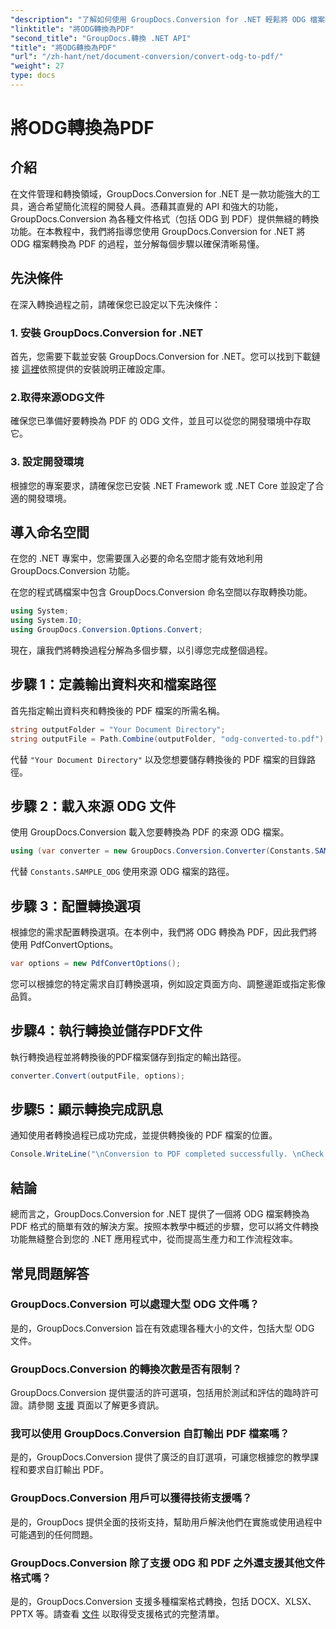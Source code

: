 ```yaml
---
"description": "了解如何使用 GroupDocs.Conversion for .NET 輕鬆將 ODG 檔案轉換為 PDF。增強您的文件管理能力。"
"linktitle": "將ODG轉換為PDF"
"second_title": "GroupDocs.轉換 .NET API"
"title": "將ODG轉換為PDF"
"url": "/zh-hant/net/document-conversion/convert-odg-to-pdf/"
"weight": 27
type: docs
---
```

# 將ODG轉換為PDF

## 介紹
在文件管理和轉換領域，GroupDocs.Conversion for .NET 是一款功能強大的工具，適合希望簡化流程的開發人員。憑藉其直覺的 API 和強大的功能，GroupDocs.Conversion 為各種文件格式（包括 ODG 到 PDF）提供無縫的轉換功能。在本教程中，我們將指導您使用 GroupDocs.Conversion for .NET 將 ODG 檔案轉換為 PDF 的過程，並分解每個步驟以確保清晰易懂。
## 先決條件
在深入轉換過程之前，請確保您已設定以下先決條件：
### 1. 安裝 GroupDocs.Conversion for .NET
首先，您需要下載並安裝 GroupDocs.Conversion for .NET。您可以找到下載鏈接 [這裡](https://releases.groupdocs.com/conversion/net/)依照提供的安裝說明正確設定庫。
### 2.取得來源ODG文件
確保您已準備好要轉換為 PDF 的 ODG 文件，並且可以從您的開發環境中存取它。
### 3. 設定開發環境
根據您的專案要求，請確保您已安裝 .NET Framework 或 .NET Core 並設定了合適的開發環境。

## 導入命名空間
在您的 .NET 專案中，您需要匯入必要的命名空間才能有效地利用 GroupDocs.Conversion 功能。

在您的程式碼檔案中包含 GroupDocs.Conversion 命名空間以存取轉換功能。
```csharp
using System;
using System.IO;
using GroupDocs.Conversion.Options.Convert;
```

現在，讓我們將轉換過程分解為多個步驟，以引導您完成整個過程。
## 步驟 1：定義輸出資料夾和檔案路徑
首先指定輸出資料夾和轉換後的 PDF 檔案的所需名稱。
```csharp
string outputFolder = "Your Document Directory";
string outputFile = Path.Combine(outputFolder, "odg-converted-to.pdf");
```
代替 `"Your Document Directory"` 以及您想要儲存轉換後的 PDF 檔案的目錄路徑。
## 步驟 2：載入來源 ODG 文件
使用 GroupDocs.Conversion 載入您要轉換為 PDF 的來源 ODG 檔案。
```csharp
using (var converter = new GroupDocs.Conversion.Converter(Constants.SAMPLE_ODG))
```
代替 `Constants.SAMPLE_ODG` 使用來源 ODG 檔案的路徑。
## 步驟 3：配置轉換選項
根據您的需求配置轉換選項。在本例中，我們將 ODG 轉換為 PDF，因此我們將使用 PdfConvertOptions。
```csharp
var options = new PdfConvertOptions();
```
您可以根據您的特定需求自訂轉換選項，例如設定頁面方向、調整邊距或指定影像品質。
## 步驟4：執行轉換並儲存PDF文件
執行轉換過程並將轉換後的PDF檔案儲存到指定的輸出路徑。
```csharp
converter.Convert(outputFile, options);
```
## 步驟5：顯示轉換完成訊息
通知使用者轉換過程已成功完成，並提供轉換後的 PDF 檔案的位置。
```csharp
Console.WriteLine("\nConversion to PDF completed successfully. \nCheck output in {0}", outputFolder);
```

## 結論
總而言之，GroupDocs.Conversion for .NET 提供了一個將 ODG 檔案轉換為 PDF 格式的簡單有效的解決方案。按照本教學中概述的步驟，您可以將文件轉換功能無縫整合到您的 .NET 應用程式中，從而提高生產力和工作流程效率。
## 常見問題解答
### GroupDocs.Conversion 可以處理大型 ODG 文件嗎？
是的，GroupDocs.Conversion 旨在有效處理各種大小的文件，包括大型 ODG 文件。
### GroupDocs.Conversion 的轉換次數是否有限制？
GroupDocs.Conversion 提供靈活的許可選項，包括用於測試和評估的臨時許可證。請參閱 [支援](https://forum.groupdocs.com/c/conversion/11) 頁面以了解更多資訊。
### 我可以使用 GroupDocs.Conversion 自訂輸出 PDF 檔案嗎？
是的，GroupDocs.Conversion 提供了廣泛的自訂選項，可讓您根據您的教學課程和要求自訂輸出 PDF。
### GroupDocs.Conversion 用戶可以獲得技術支援嗎？
是的，GroupDocs 提供全面的技術支持，幫助用戶解決他們在實施或使用過程中可能遇到的任何問題。
### GroupDocs.Conversion 除了支援 ODG 和 PDF 之外還支援其他文件格式嗎？
是的，GroupDocs.Conversion 支援多種檔案格式轉換，包括 DOCX、XLSX、PPTX 等。請查看 [文件](https://tutorials.groupdocs.com/conversion/net/) 以取得受支援格式的完整清單。